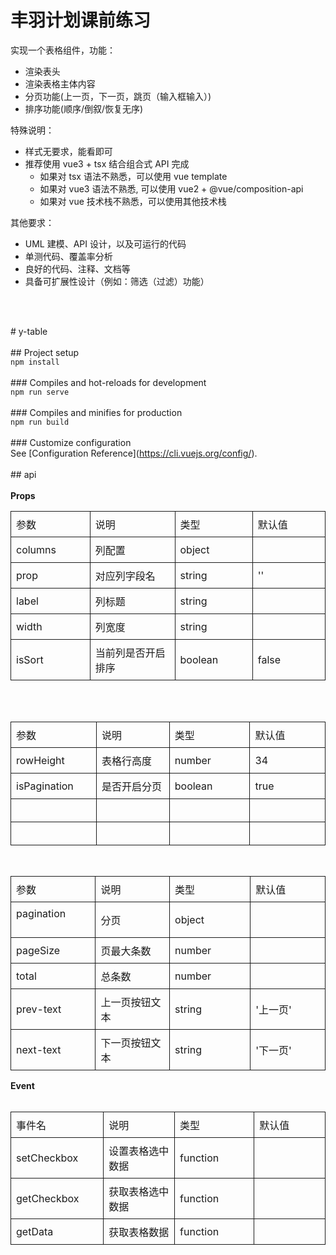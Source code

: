 # 丰羽计划课前练习

实现一个表格组件，功能：

- 渲染表头
- 渲染表格主体内容
- 分页功能(上一页，下一页，跳页（输入框输入）)
- 排序功能(顺序/倒叙/恢复无序)

特殊说明：

- 样式无要求，能看即可
- 推荐使用 vue3 + tsx 结合组合式 API 完成
  - 如果对 tsx 语法不熟悉，可以使用 vue template
  - 如果对 vue3 语法不熟悉, 可以使用 vue2 + @vue/composition-api
  - 如果对 vue 技术栈不熟悉，可以使用其他技术栈

其他要求：

- UML 建模、API 设计，以及可运行的代码
- 单测代码、覆盖率分析
- 良好的代码、注释、文档等
- 具备可扩展性设计（例如：筛选（过滤）功能）



﻿<?xml version="1.0" encoding="UTF-8"?>
<!DOCTYPE en-export SYSTEM "http://xml.evernote.com/pub/evernote-export2.dtd">
<en-export export-date="20220516T040832Z" application="Evernote/Windows" version="6.x">
<note><title>README.md</title><content><![CDATA[<?xml version="1.0" encoding="UTF-8"?>
<!DOCTYPE en-note SYSTEM "http://xml.evernote.com/pub/enml2.dtd">

<en-note><div><br/></div><div># y-table</div><div><br/></div><div>## Project setup</div><div>```npm install```</div><div><br/></div><div>### Compiles and hot-reloads for development</div><div>```npm run serve```</div><div><br/></div><div>### Compiles and minifies for production</div><div>```npm run build```</div><div><br/></div><div>### Customize configuration</div><div>See [Configuration Reference](<a href="https://cli.vuejs.org/config/">https://cli.vuejs.org/config/</a>).</div><div><br/></div><div>## api</div><div><br/></div><div><div><span style="font-weight: bold;">Props</span></div><table style="border-collapse: collapse; min-width: 100%;"><colgroup><col style="width: 130px;"/><col style="width: 167px;"/><col style="width: 130px;"/><col style="width: 130px;"/></colgroup><tbody><tr><td style="width: 130px; padding: 8px; border: 1px solid;"><div>参数&nbsp;&nbsp;</div></td><td style="width: 167px; padding: 8px; border: 1px solid;"><div>说明</div></td><td style="width: 130px; padding: 8px; border: 1px solid;"><div>类型</div></td><td style="vertical-align: middle; width: 130px; padding: 8px; border: 1px solid;"><div>默认值</div></td></tr><tr><td style="width: 130px; padding: 8px; border: 1px solid;"><div>columns&nbsp;</div></td><td style="width: 167px; padding: 8px; border: 1px solid;"><div>列配置&nbsp;</div></td><td style="width: 130px; padding: 8px; border: 1px solid;"><div>object</div></td><td style="vertical-align: middle; width: 130px; padding: 8px; border: 1px solid;"><div><br/></div></td></tr><tr><td style="width: 130px; padding: 8px; border: 1px solid;"><div>prop</div></td><td style="width: 167px; padding: 8px; border: 1px solid;"><div>对应列字段名</div></td><td style="width: 130px; padding: 8px; border: 1px solid;"><div>string</div></td><td style="vertical-align: middle; width: 130px; padding: 8px; border: 1px solid;"><div>&apos;&apos;</div></td></tr><tr><td style="width: 130px; padding: 8px; border: 1px solid;"><div>label</div></td><td style="width: 167px; padding: 8px; border: 1px solid;"><div>列标题</div></td><td style="width: 130px; padding: 8px; border: 1px solid;"><div>string</div></td><td style="vertical-align: middle; width: 130px; padding: 8px; border: 1px solid;"><div><br/></div></td></tr><tr><td style="width: 130px; padding: 8px; border: 1px solid;"><div>width</div></td><td style="width: 167px; padding: 8px; border: 1px solid;"><div>列宽度</div></td><td style="width: 130px; padding: 8px; border: 1px solid;"><div>string</div></td><td style="vertical-align: middle; width: 130px; padding: 8px; border: 1px solid;"><div><br/></div></td></tr><tr><td style="width: 130px; padding: 8px; border: 1px solid;"><div>isSort</div></td><td style="width: 167px; padding: 8px; border: 1px solid;"><div>当前列是否开启排序</div></td><td style="width: 130px; padding: 8px; border: 1px solid;"><div>boolean</div></td><td style="vertical-align: middle; width: 130px; padding: 8px; border: 1px solid;"><div>false</div></td></tr></tbody></table><div><br/></div></div><div><div><br/></div><table style="border-collapse: collapse; min-width: 100%;"><colgroup><col style="width: 130px;"/><col style="width: 130px;"/><col style="width: 130px;"/><col style="width: 130px;"/></colgroup><tbody><tr><td style="width: 130px; padding: 8px; border: 1px solid;"><div>参数&nbsp;&nbsp;</div></td><td style="width: 130px; padding: 8px; border: 1px solid;"><div>说明</div></td><td style="width: 130px; padding: 8px; border: 1px solid;"><div>类型</div></td><td style="width: 130px; padding: 8px; border: 1px solid;"><div>默认值</div></td></tr><tr><td style="width: 130px; padding: 8px; border: 1px solid;"><div>rowHeight</div></td><td style="width: 130px; padding: 8px; border: 1px solid;"><div>表格行高度</div></td><td style="width: 130px; padding: 8px; border: 1px solid;"><div>number</div></td><td style="width: 130px; padding: 8px; border: 1px solid;"><div>34</div></td></tr><tr><td style="width: 130px; padding: 8px; border: 1px solid;"><div>isPagination</div></td><td style="width: 130px; padding: 8px; border: 1px solid;"><div>是否开启分页</div></td><td style="width: 130px; padding: 8px; border: 1px solid;"><div>boolean</div></td><td style="width: 130px; padding: 8px; border: 1px solid;"><div>true</div></td></tr><tr><td style="width: 130px; padding: 8px; border: 1px solid;"><div><br/></div></td><td style="width: 130px; padding: 8px; border: 1px solid;"><div><br/></div></td><td style="width: 130px; padding: 8px; border: 1px solid;"><div><br/></div></td><td style="width: 130px; padding: 8px; border: 1px solid;"><div><br/></div></td></tr><tr><td style="width: 130px; padding: 8px; border: 1px solid;"><div><br/></div></td><td style="width: 130px; padding: 8px; border: 1px solid;"><div><br/></div></td><td style="width: 130px; padding: 8px; border: 1px solid;"><div><br/></div></td><td style="width: 130px; padding: 8px; border: 1px solid;"><div><br/></div></td></tr></tbody></table><div><div><br/></div><table style="border-collapse: collapse; min-width: 100%;"><colgroup><col style="width: 130px;"/><col style="width: 130px;"/><col style="width: 130px;"/><col style="width: 130px;"/></colgroup><tbody><tr><td style="width: 130px; padding: 8px; border: 1px solid;"><div>参数&nbsp;&nbsp;</div></td><td style="width: 130px; padding: 8px; border: 1px solid;"><div>说明</div></td><td style="width: 130px; padding: 8px; border: 1px solid;"><div>类型</div></td><td style="width: 130px; padding: 8px; border: 1px solid;"><div>默认值</div></td></tr><tr><td style="width: 130px; padding: 8px; border: 1px solid;"><div>pagination&nbsp; &nbsp; &nbsp; &nbsp; &nbsp; &nbsp;</div></td><td style="width: 130px; padding: 8px; border: 1px solid;"><div>分页</div></td><td style="width: 130px; padding: 8px; border: 1px solid;"><div>object</div></td><td style="width: 130px; padding: 8px; border: 1px solid;"><div><br/></div></td></tr><tr><td style="width: 130px; padding: 8px; border: 1px solid;"><div>pageSize</div></td><td style="width: 130px; padding: 8px; border: 1px solid;"><div>页最大条数</div></td><td style="width: 130px; padding: 8px; border: 1px solid;"><div>number</div></td><td style="width: 130px; padding: 8px; border: 1px solid;"><div><br/></div></td></tr><tr><td style="width: 130px; padding: 8px; border: 1px solid;"><div>total</div></td><td style="width: 130px; padding: 8px; border: 1px solid;"><div>总条数</div></td><td style="width: 130px; padding: 8px; border: 1px solid;"><div>number</div></td><td style="width: 130px; padding: 8px; border: 1px solid;"><div><br/></div></td></tr><tr><td style="width: 130px; padding: 8px; border: 1px solid;"><div>prev-text</div></td><td style="width: 130px; padding: 8px; border: 1px solid;"><div>上一页按钮文本</div></td><td style="width: 130px; padding: 8px; border: 1px solid;"><div>string</div></td><td style="width: 130px; padding: 8px; border: 1px solid;"><div>&apos;上一页&apos;</div></td></tr><tr><td style="width: 130px; padding: 8px; border: 1px solid;"><div>next-text</div></td><td style="width: 130px; padding: 8px; border: 1px solid;"><div>下一页按钮文本</div></td><td style="width: 130px; padding: 8px; border: 1px solid;"><div>string</div></td><td style="width: 130px; padding: 8px; border: 1px solid;"><div>&apos;下一页&apos;</div></td></tr></tbody></table><div><span style="font-weight: bold;">Event</span></div></div></div><div><div><br/></div><table style="border-collapse: collapse; min-width: 100%;"><colgroup><col style="width: 144px;"/><col style="width: 130px;"/><col style="width: 130px;"/><col style="width: 130px;"/></colgroup><tbody><tr><td style="width: 144px; padding: 8px; border: 1px solid;"><div>事件名</div></td><td style="width: 130px; padding: 8px; border: 1px solid;"><div>说明</div></td><td style="width: 130px; padding: 8px; border: 1px solid;"><div>类型</div></td><td style="width: 130px; padding: 8px; border: 1px solid;"><div>默认值</div></td></tr><tr><td style="width: 144px; padding: 8px; border: 1px solid;"><div>setCheckbox</div></td><td style="width: 130px; padding: 8px; border: 1px solid;"><div>设置表格选中数据</div></td><td style="width: 130px; padding: 8px; border: 1px solid;"><div>function</div></td><td style="width: 130px; padding: 8px; border: 1px solid;"><div><br/></div></td></tr><tr><td style="width: 144px; padding: 8px; border: 1px solid;"><div>getCheckbox</div></td><td style="width: 130px; padding: 8px; border: 1px solid;"><div>获取表格选中数据</div></td><td style="width: 130px; padding: 8px; border: 1px solid;"><div>function</div></td><td style="width: 130px; padding: 8px; border: 1px solid;"><div><br/></div></td></tr><tr><td style="width: 144px; padding: 8px; border: 1px solid;"><div>getData</div></td><td style="width: 130px; padding: 8px; border: 1px solid;"><div>获取表格数据</div></td><td style="width: 130px; padding: 8px; border: 1px solid;"><div>function</div></td><td style="width: 130px; padding: 8px; border: 1px solid;"><div><br/></div></td></tr></tbody></table><div><br/></div></div><div><br/></div></en-note>

